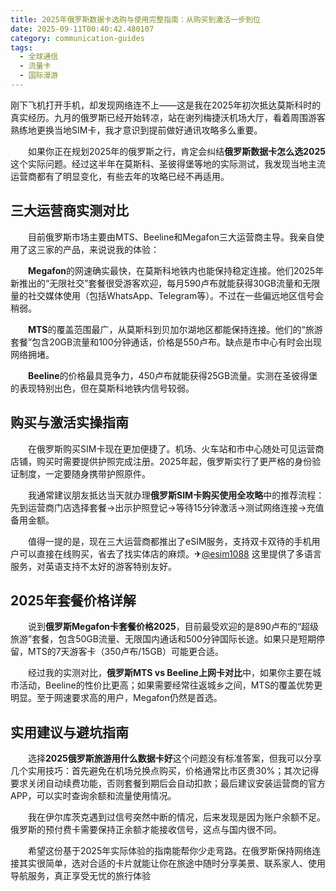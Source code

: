 ```yaml
---
title: 2025年俄罗斯数据卡选购与使用完整指南：从购买到激活一步到位
date: 2025-09-11T00:40:42.480107
category: communication-guides
tags:
  - 全球通信
  - 流量卡
  - 国际漫游
---
```


刚下飞机打开手机，却发现网络连不上——这是我在2025年初次抵达莫斯科时的真实经历。九月的俄罗斯已经开始转凉，站在谢列梅捷沃机场大厅，看着周围游客熟练地更换当地SIM卡，我才意识到提前做好通讯攻略多么重要。

　　如果你正在规划2025年的俄罗斯之行，肯定会纠结**俄罗斯数据卡怎么选2025**这个实际问题。经过这半年在莫斯科、圣彼得堡等地的实际测试，我发现当地主流运营商都有了明显变化，有些去年的攻略已经不再适用。

## 三大运营商实测对比

　　目前俄罗斯市场主要由MTS、Beeline和Megafon三大运营商主导。我亲自使用了这三家的产品，来说说我的体验：

　　**Megafon**的网速确实最快，在莫斯科地铁内也能保持稳定连接。他们2025年新推出的“无限社交”套餐很受游客欢迎，每月590卢布就能获得30GB流量和无限量的社交媒体使用（包括WhatsApp、Telegram等）。不过在一些偏远地区信号会稍弱。

　　**MTS**的覆盖范围最广，从莫斯科到贝加尔湖地区都能保持连接。他们的“旅游套餐”包含20GB流量和100分钟通话，价格是550卢布。缺点是市中心有时会出现网络拥堵。

　　**Beeline**的价格最具竞争力，450卢布就能获得25GB流量。实测在圣彼得堡的表现特别出色，但在莫斯科地铁内信号较弱。

## 购买与激活实操指南

　　在俄罗斯购买SIM卡现在更加便捷了。机场、火车站和市中心随处可见运营商店铺，购买时需要提供护照完成注册。2025年起，俄罗斯实行了更严格的身份验证制度，一定要随身携带护照原件。

　　我通常建议朋友抵达当天就办理**俄罗斯SIM卡购买使用全攻略**中的推荐流程：先到运营商门店选择套餐→出示护照登记→等待15分钟激活→测试网络连接→充值备用金额。

　　值得一提的是，现在三大运营商都推出了eSIM服务，支持双卡双待的手机用户可以直接在线购买，省去了找实体店的麻烦。✈[@esim1088](https://t.me/s/esim1088) 这里提供了多语言服务，对英语支持不太好的游客特别友好。

## 2025年套餐价格详解

　　说到**俄罗斯Megafon卡套餐价格2025**，目前最受欢迎的是890卢布的“超级旅游”套餐，包含50GB流量、无限国内通话和500分钟国际长途。如果只是短期停留，MTS的7天游客卡（350卢布/15GB）可能更合适。

　　经过我的实测对比，**俄罗斯MTS vs Beeline上网卡对比**中，如果你主要在城市活动，Beeline的性价比更高；如果需要经常往返城乡之间，MTS的覆盖优势更明显。至于网速要求高的用户，Megafon仍然是首选。

## 实用建议与避坑指南

　　选择**2025俄罗斯旅游用什么数据卡好**这个问题没有标准答案，但我可以分享几个实用技巧：首先避免在机场兑换点购买，价格通常比市区贵30%；其次记得要求关闭自动续费功能，否则套餐到期后会自动扣款；最后建议安装运营商的官方APP，可以实时查询余额和流量使用情况。

　　我在伊尔库茨克遇到过信号突然中断的情况，后来发现是因为账户余额不足。俄罗斯的预付费卡需要保持正余额才能接收信号，这点与国内很不同。

　　希望这份基于2025年实际体验的指南能帮你少走弯路。在俄罗斯保持网络连接其实很简单，选对合适的卡片就能让你在旅途中随时分享美景、联系家人、使用导航服务，真正享受无忧的旅行体验